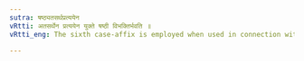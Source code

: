 ```yaml
---
sutra: षष्ठ्यतसर्थप्रत्ययेन
vRtti: अतसर्थेन प्रत्ययेन युक्ते षष्ठी विभक्तिर्भवति ॥
vRtti_eng: The sixth case-affix is employed when used in connection with words ending with affixes having the sense of the affix _atasuch_ (V. 3. 28).

---
```


